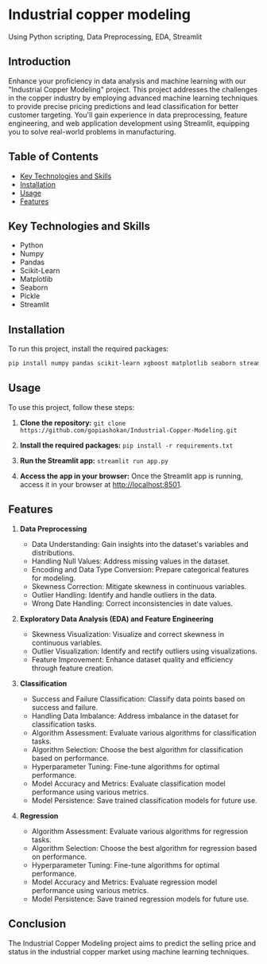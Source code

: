 # Industrial copper modeling
Using Python scripting, Data Preprocessing, EDA, Streamlit

## Introduction

Enhance your proficiency in data analysis and machine learning with our "Industrial Copper Modeling" project. This project addresses the challenges in the copper industry by employing advanced machine learning techniques to provide precise pricing predictions and lead classification for better customer targeting. You'll gain experience in data preprocessing, feature engineering, and web application development using Streamlit, equipping you to solve real-world problems in manufacturing.

## Table of Contents

- [Key Technologies and Skills](#key-technologies-and-skills)
- [Installation](#installation)
- [Usage](#usage)
- [Features](#features)

## Key Technologies and Skills

- Python
- Numpy
- Pandas
- Scikit-Learn
- Matplotlib
- Seaborn
- Pickle
- Streamlit

## Installation

To run this project, install the required packages:

```bash
pip install numpy pandas scikit-learn xgboost matplotlib seaborn streamlit
```

## Usage

To use this project, follow these steps:

1. **Clone the repository:** `git clone https://github.com/gopiashokan/Industrial-Copper-Modeling.git`

2. **Install the required packages:** `pip install -r requirements.txt`

3. **Run the Streamlit app:** `streamlit run app.py`

4. **Access the app in your browser:** Once the Streamlit app is running, access it in your browser at [http://localhost:8501](http://localhost:8501).


## Features

1. **Data Preprocessing**
    - Data Understanding: Gain insights into the dataset's variables and distributions.
    - Handling Null Values: Address missing values in the dataset.
    - Encoding and Data Type Conversion: Prepare categorical features for modeling.
    - Skewness Correction: Mitigate skewness in continuous variables.
    - Outlier Handling: Identify and handle outliers in the data.
    - Wrong Date Handling: Correct inconsistencies in date values.

2. **Exploratory Data Analysis (EDA) and Feature Engineering**
    - Skewness Visualization: Visualize and correct skewness in continuous variables.
    - Outlier Visualization: Identify and rectify outliers using visualizations.
    - Feature Improvement: Enhance dataset quality and efficiency through feature creation.

3. **Classification**
    - Success and Failure Classification: Classify data points based on success and failure.
    - Handling Data Imbalance: Address imbalance in the dataset for classification tasks.
    - Algorithm Assessment: Evaluate various algorithms for classification tasks.
    - Algorithm Selection: Choose the best algorithm for classification based on performance.
    - Hyperparameter Tuning: Fine-tune algorithms for optimal performance.
    - Model Accuracy and Metrics: Evaluate classification model performance using various metrics.
    - Model Persistence: Save trained classification models for future use.

4. **Regression**
    - Algorithm Assessment: Evaluate various algorithms for regression tasks.
    - Algorithm Selection: Choose the best algorithm for regression based on performance.
    - Hyperparameter Tuning: Fine-tune algorithms for optimal performance.
    - Model Accuracy and Metrics: Evaluate regression model performance using various metrics.
    - Model Persistence: Save trained regression models for future use.


## Conclusion

The Industrial Copper Modeling project aims to predict the selling price and status in the industrial copper market using machine learning techniques.

